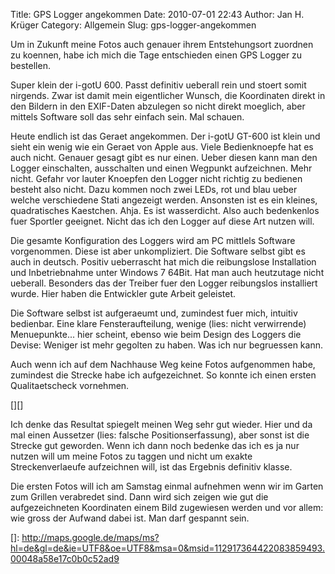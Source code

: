 Title: GPS Logger angekommen
Date: 2010-07-01 22:43
Author: Jan H. Krüger
Category: Allgemein
Slug: gps-logger-angekommen

Um in Zukunft meine Fotos auch genauer ihrem Entstehungsort zuordnen zu
koennen, habe ich mich die Tage entschieden einen GPS Logger zu
bestellen.   
  
Super klein der i-gotU 600. Passt definitiv ueberall rein und stoert
somit nirgends. Zwar ist damit mein eigentlicher Wunsch, die Koordinaten
direkt in den Bildern in den EXIF-Daten abzulegen so nicht direkt
moeglich, aber mittels Software soll das sehr einfach sein. Mal
schauen.  
  
Heute endlich ist das Geraet angekommen. Der i-gotU GT-600 ist klein und
sieht ein wenig wie ein Geraet von Apple aus. Viele Bedienknoepfe hat es
auch nicht. Genauer gesagt gibt es nur einen. Ueber diesen kann man den
Logger einschalten, ausschalten und einen Wegpunkt aufzeichnen. Mehr
nicht. Gefahr vor lauter Knoepfen den Logger nicht richtig zu bedienen
besteht also nicht. Dazu kommen noch zwei LEDs, rot und blau ueber
welche verschiedene Stati angezeigt werden. Ansonsten ist es ein
kleines, quadratisches Kaestchen. Ahja. Es ist wasserdicht. Also auch
bedenkenlos fuer Sportler geeignet. Nicht das ich den Logger auf diese
Art nutzen will.  
  
Die gesamte Konfiguration des Loggers wird am PC mittlels Software
vorgenommen. Diese ist aber unkompliziert. Die Software selbst gibt es
auch in deutsch. Positiv ueberrascht hat mich die reibungslose
Installation und Inbetriebnahme unter Windows 7 64Bit. Hat man auch
heutzutage nicht ueberall. Besonders das der Treiber fuer den Logger
reibungslos installiert wurde. Hier haben die Entwickler gute Arbeit
geleistet.  
  
Die Software selbst ist aufgeraeumt und, zumindest fuer mich, intuitiv
bedienbar. Eine klare Fensteraufteilung, wenige (lies: nicht
verwirrende) Menuepunkte... hier scheint, ebenso wie beim Design des
Loggers die Devise: Weniger ist mehr gegolten zu haben. Was ich nur
begruessen kann.  
  
Auch wenn ich auf dem Nachhause Weg keine Fotos aufgenommen habe,
zumindest die Strecke habe ich aufgezeichnet. So konnte ich einen ersten
Qualitaetscheck vornehmen.  
  
  
[][]  
  
  
Ich denke das Resultat spiegelt meinen Weg sehr gut wieder. Hier und da
mal einen Aussetzer (lies: falsche Positionserfassung), aber sonst ist
die Strecke gut geworden. Wenn ich dann noch bedenke das ich es ja nur
nutzen will um meine Fotos zu taggen und nicht um exakte
Streckenverlaeufe aufzeichnen will, ist das Ergebnis definitiv klasse.  
  
Die ersten Fotos will ich am Samstag einmal aufnehmen wenn wir im Garten
zum Grillen verabredet sind. Dann wird sich zeigen wie gut die
aufgezeichneten Koordinaten einem Bild zugewiesen werden und vor allem:
wie gross der Aufwand dabei ist. Man darf gespannt sein.

  []: http://maps.google.de/maps/ms?hl=de&gl=de&ie=UTF8&oe=UTF8&msa=0&msid=112917364422083859493.00048a58e17c0b0c52ad9
